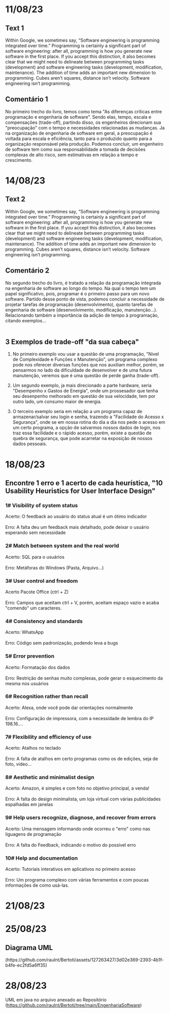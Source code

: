 # **11/08/23**
<h2>Text 1</h2>
Within Google, we sometimes say, “Software engineering is programming integrated over time.” Programming is certainly a significant part of software engineering: after all, programming is how you generate new software in the first place. If you accept this distinction, it also becomes clear that we might need to delineate between programming tasks (development) and software engineering tasks (development, modification, maintenance). The addition of time adds an important new dimension to programming. Cubes aren’t squares, distance isn’t velocity. Software engineering isn’t programming.

<h2>Comentário 1</h2>
No primeiro trecho do livro, temos como tema "As diferenças críticas entre programação e engenharia de software". Sendo elas, tempo, escala e compensações (trade-off), partindo disso, os engenheiros direcionam sua "preocupação" com o tempo e necessidades relacionadas as mudanças. Ja na organização de engenharia de software em geral, a preocupação é voltada para escala e eficiência, tanto para o produzido quanto para a organização responsável pela produção. Podemos concluir, um engenheiro de software tem como sua responsabilidade a tomada de decisões complexas de alto risco, sem estimativas em relação a tempo e crescimento.

# **14/08/23**
<h2>Text 2</h2>
Within Google, we sometimes say, “Software engineering is programming integrated over time.” Programming is certainly a significant part of software engineering: after all, programming is how you generate new software in the first place. If you accept this distinction, it also becomes clear that we might need to delineate between programming tasks (development) and software engineering tasks (development, modification, maintenance). The addition of time adds an important new dimension to programming. Cubes aren’t squares, distance isn’t velocity. Software engineering isn’t programming.

<h2>Comentário 2</h2>
No segundo trecho do livro, é tratado a relação da programação integrada na engenharia de software ao longo do tempo. Na qual o tempo tem um papel significativo, pois, programar é o primeiro passo para um novo software. Partido desse ponto de vista, podemos concluir a necessidade de projetar tarefas de programação (desenvolvimento), quanto tarefas de engenharia de software (desenvolvimento, modificação, manutenção...). Relacionando também a importância da adição de tempo à programação, citando exemplos...<br></br>

<h2>3 Exemplos de trade-off "da sua cabeça"</h2>

1. No primeiro exemplo vou usar a questão de uma programação, "Nivel de Complexidade e Funções x Manutenção", um programa complexo pode nos oferecer diversas funções que nos auxiliam melhor, porém, se pensarmos no lado da dificuldade de desenvolver e de uma futura manutenção, veremos que é uma questão de perde ganha (trade-off). 

2. Um segundo exemplo, ja mais direcionado a parte hardware, seria "Desempenho x Gastos de Energia", onde um prossesador que tenha seu desenpenho melhorado em questão de sua velocidade, tem por outro lado, um consumo maior de energia.

3. O terceiro exemplo seria em relação a um programa capaz de armazenar/salvar seu login e senha, trazendo a "Facilidade do Acesso x Segurança", onde se em nossa rotina do dia a dia nos pede o acesso em um certo programa, a opção de salvarmos nossos dados de login, nos traz essa facilidade e o rápido acesso, porém, existe a questão de quebra de segurança, que pode acarretar na exposição de nossos dados pessoais. 

# **18/08/23**
<h2>Encontre 1 erro e 1 acerto de cada heurística, "10 Usability Heuristics for User Interface Design"</h2>

<h3>1# Visibility of system status</h3>
Acerto: O feedback ao usuário do status atual  é um ótimo indicador<br></br>
Erro: A falta deu um feedback mais detalhado, pode deixar o usuário esperando sem necessidade

<h3>2# Match between system and the real world</h3>
Acerto: SQL para o usuários <br></br>
Erro: Metáforas do Windows (Pasta, Arquivo...)

<h3>3# User control and freedom</h3>
Acerto Pacote Office (ctrl + Z) <br></br>
Erro: Campos que aceitam ctrl + V, porém, aceitam espaço vazio e acaba "comendo" um caracteres. 

<h3>4# Consistency and standards</h3>
Acerto: WhatsApp <br></br>
Erro: Código sem padronização, podendo leva a bugs

<h3>5# Error prevention</h3>
Acerto: Formatação dos dados <br></br>
Erro: Restrição de senhas muito complexas, pode gerar o esquecimento da mesma nos usuários

<h3>6# Recognition rather than recall</h3>
Acerto: Alexa, onde você pode dar orientações normalmente <br></br>
Erro: Configuração de impressora, com a necessidade de lembra do IP 198.16....

<h3>7# Flexibility and efficiency of use</h3>
Acerto: Atalhos no teclado <br></br>
Erro: A falta de atalhos em certo programas como os de edições, seja de foto, vídeo... 

<h3>8# Aesthetic and minimalist design</h3>
Acerto: Amazon, é simples e com foto no objetivo principal, a venda! <br></br>
Erro: A falta do design minimalista, um loja virtual com várias publicidades espalhadas em janelas 

<h3>9# Help users recognize, diagnose, and recover from errors</h3>
Acerto: Uma mensagem informando onde ocorreu o "erro" como nas liguagens de programação <br></br>
Erro: A falta do Feedback, indicando o motivo do possível erro

<h3>10# Help and documentation</h3>
Acerto: Tutoriais interativos em aplicativos no primeiro acesso <br></br>
Erro: Um programa complexo com várias ferramentos e com poucas informações de como usá-las.

# **21/08/23**

# **25/08/23**
<h2>Diagrama UML</h2>
(https://github.com/raulnt/Bertoti/assets/127263427/3d02e369-2393-4b1f-b4fe-ec2fd5a6ff35)

# **28/08/23**
UML em java no arquivo anexado ao Repositório (https://github.com/raulnt/Bertoti/tree/main/EngenhariaSoftware)
